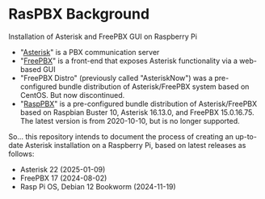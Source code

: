 # RasPBX Background
Installation of Asterisk and FreePBX GUI on Raspberry Pi

 - "[Asterisk](https://www.asterisk.org/)" is a PBX communication server
 - "[FreePBX](https://github.com/FreePBX)" is a front-end that exposes Asterisk functionality via a web-based GUI
 - "FreePBX Distro" (previously called "AsteriskNow") was a pre-configured bundle distribution of Asterisk/FreePBX system based on CentOS. But now discontinued.
 - "[RaspPBX](http://www.raspbx.org/)" is a pre-configured bundle distribution of Asterisk/FreePBX based on Raspbian Buster 10, Asterisk 16.13.0, and FreePBX 15.0.16.75. The latest version is from 2020-10-10, but is no longer supported.

So... this repository intends to document the process of creating an up-to-date Asterisk installation on a Raspberry Pi, based on latest releases as follows:
 - Asterisk 22 (2025-01-09)
 - FreePBX 17 (2024-08-02)
 - Rasp Pi OS, Debian 12 Bookworm (2024-11-19)
